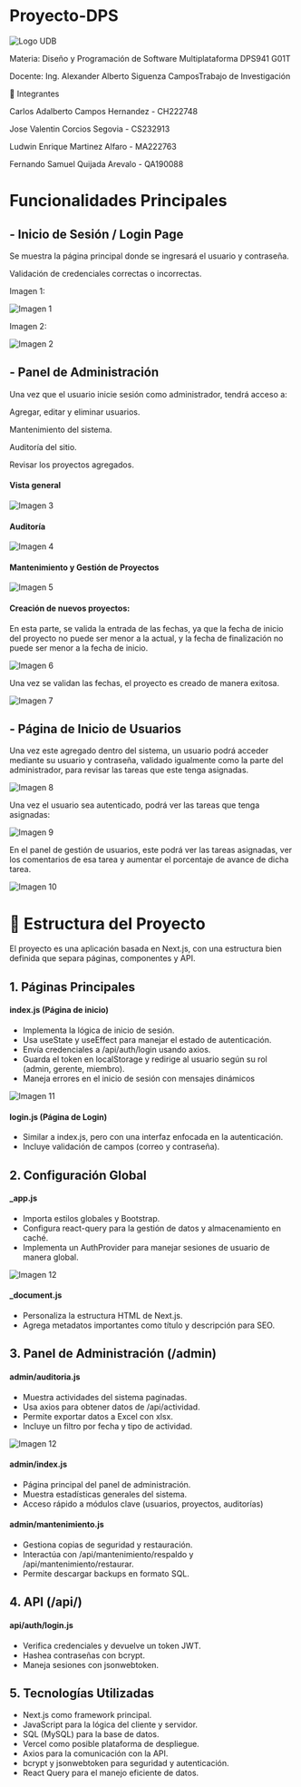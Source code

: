 # Proyecto-DPS

![Logo UDB](imgs/logoudb.png)

Materia: Diseño y Programación de Software Multiplataforma DPS941 G01T

Docente: Ing. Alexander Alberto Siguenza CamposTrabajo de Investigación

👥 Integrantes

Carlos Adalberto Campos Hernandez - CH222748

Jose Valentin Corcios Segovia - CS232913

Ludwin Enrique Martinez Alfaro - MA222763

Fernando Samuel Quijada Arevalo - QA190088


# Funcionalidades Principales

## - Inicio de Sesión / Login Page

Se muestra la página principal donde se ingresará el usuario y contraseña.

Validación de credenciales correctas o incorrectas.

Imagen 1:

![Imagen 1](imgs/imagen1.png)

Imagen 2:

![Imagen 2](imgs/imagen2.png)

## - Panel de Administración

Una vez que el usuario inicie sesión como administrador, tendrá acceso a:

Agregar, editar y eliminar usuarios.

Mantenimiento del sistema.

Auditoría del sitio.

Revisar los proyectos agregados.

#### Vista general

![Imagen 3](imgs/imagen3.png)

#### Auditoría

![Imagen 4](imgs/imagen4.png)

#### Mantenimiento y Gestión de Proyectos

![Imagen 5](imgs/imagen5.png)

#### Creación de nuevos proyectos: 

En esta parte, se valida la entrada de las fechas, ya que la fecha de inicio del proyecto no puede ser menor a la actual, y la fecha de finalización no puede ser menor a la fecha de inicio. 

![Imagen 6](imgs/imagen6.png)

Una vez se validan las fechas, el proyecto es creado de manera exitosa.

![Imagen 7](imgs/imagen7.png)

## - Página de Inicio de Usuarios

Una vez este agregado dentro del sistema, un usuario podrá acceder mediante su usuario y contraseña, validado igualmente como la parte del administrador, para revisar las tareas que este tenga asignadas.

![Imagen 8](imgs/imagen8.png)

Una vez el usuario sea autenticado, podrá ver las tareas que tenga asignadas: 

![Imagen 9](imgs/imagen9.png)

En el panel de gestión de usuarios, este podrá ver las tareas asignadas, ver los comentarios de esa tarea y aumentar el porcentaje de avance de dicha tarea. 

![Imagen 10](imgs/imagen10.png)

# 📂 Estructura del Proyecto

El proyecto es una aplicación basada en Next.js, con una estructura bien definida que separa páginas, componentes y API.

## 1. Páginas Principales

#### index.js (Página de inicio)

* Implementa la lógica de inicio de sesión.
* Usa useState y useEffect para manejar el estado de autenticación.
* Envía credenciales a /api/auth/login usando axios.
* Guarda el token en localStorage y redirige al usuario según su rol (admin, gerente, miembro).
* Maneja errores en el inicio de sesión con mensajes dinámicos

![Imagen 11](imgs/imagen11.png)

#### login.js (Página de Login)

* Similar a index.js, pero con una interfaz enfocada en la autenticación. 
* Incluye validación de campos (correo y contraseña). 

## 2. Configuración Global

#### _app.js

* Importa estilos globales y Bootstrap.
* Configura react-query para la gestión de datos y almacenamiento en caché.
* Implementa un AuthProvider para manejar sesiones de usuario de manera global.

![Imagen 12](imgs/imagen12.png)

#### _document.js

* Personaliza la estructura HTML de Next.js.
* Agrega metadatos importantes como título y descripción para SEO.

## 3. Panel de Administración (/admin)

#### admin/auditoria.js

* Muestra actividades del sistema paginadas.
* Usa axios para obtener datos de /api/actividad.
* Permite exportar datos a Excel con xlsx.
* Incluye un filtro por fecha y tipo de actividad. 

![Imagen 12](imgs/imagen12.png)

#### admin/index.js

* Página principal del panel de administración.
* Muestra estadísticas generales del sistema.
* Acceso rápido a módulos clave (usuarios, proyectos, auditorías)

#### admin/mantenimiento.js

* Gestiona copias de seguridad y restauración.
* Interactúa con /api/mantenimiento/respaldo y /api/mantenimiento/restaurar.
* Permite descargar backups en formato SQL.

## 4. API (/api/)

#### api/auth/login.js

* Verifica credenciales y devuelve un token JWT.
* Hashea contraseñas con bcrypt.
* Maneja sesiones con jsonwebtoken.

## 5. Tecnologías Utilizadas

* Next.js como framework principal.
* JavaScript para la lógica del cliente y servidor.
* SQL (MySQL) para la base de datos.
* Vercel como posible plataforma de despliegue.
* Axios para la comunicación con la API.
* bcrypt y jsonwebtoken para seguridad y autenticación.
* React Query para el manejo eficiente de datos.

